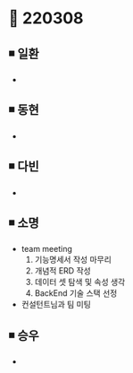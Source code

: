 # 📌 220308

## ◾ 일환

-

## ◾ 동현

-

## ◾ 다빈

-

## ◾ 소명

- team meeting
  1. 기능명세서 작성 마무리
  2. 개념적 ERD 작성
  3. 데이터 셋 탐색 및 속성 생각
  4. BackEnd 기술 스택 선정
- 컨설턴트님과 팀 미팅 

## ◾ 승우

-
